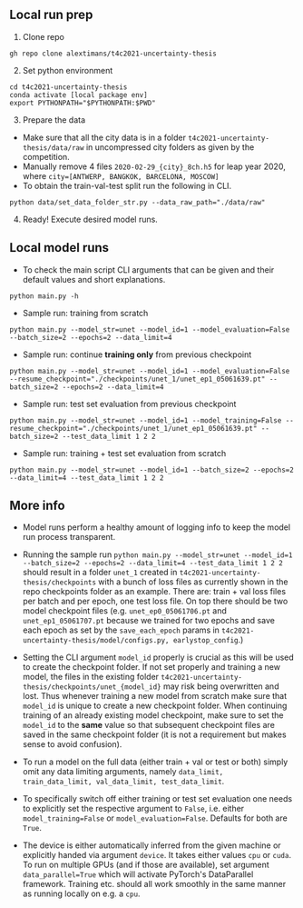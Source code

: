 ## Local run prep

1. Clone repo
```
gh repo clone alextimans/t4c2021-uncertainty-thesis
```

2. Set python environment
```
cd t4c2021-uncertainty-thesis
conda activate [local package env]
export PYTHONPATH="$PYTHONPATH:$PWD"
```

3. Prepare the data
  - Make sure that all the city data is in a folder ```t4c2021-uncertainty-thesis/data/raw``` in uncompressed city folders as given by the competition.
  - Manually remove 4 files ```2020-02-29_{city}_8ch.h5``` for leap year 2020, where ```city=[ANTWERP, BANGKOK, BARCELONA, MOSCOW]```
  - To obtain the train-val-test split run the following in CLI.
  ```
  python data/set_data_folder_str.py --data_raw_path="./data/raw"
  ```

4. Ready! Execute desired model runs.

## Local model runs

- To check the main script CLI arguments that can be given and their default values and short explanations.
```
python main.py -h
```

- Sample run: training from scratch
```
python main.py --model_str=unet --model_id=1 --model_evaluation=False --batch_size=2 --epochs=2 --data_limit=4
```

- Sample run: continue **training only** from previous checkpoint
```
python main.py --model_str=unet --model_id=1 --model_evaluation=False --resume_checkpoint="./checkpoints/unet_1/unet_ep1_05061639.pt" --batch_size=2 --epochs=2 --data_limit=4
```

- Sample run: test set evaluation from previous checkpoint
```
python main.py --model_str=unet --model_id=1 --model_training=False --resume_checkpoint="./checkpoints/unet_1/unet_ep1_05061639.pt" --batch_size=2 --test_data_limit 1 2 2
```

- Sample run: training + test set evaluation from scratch
```
python main.py --model_str=unet --model_id=1 --batch_size=2 --epochs=2 --data_limit=4 --test_data_limit 1 2 2
```

## More info

- Model runs perform a healthy amount of logging info to keep the model run process transparent.

- Running the sample run ```python main.py --model_str=unet --model_id=1 --batch_size=2 --epochs=2 --data_limit=4 --test_data_limit 1 2 2``` should result in a folder ```unet_1``` created in ```t4c2021-uncertainty-thesis/checkpoints``` with a bunch of loss files as currently shown in the repo checkpoints folder as an example. There are: train + val loss files per batch and per epoch, one test loss file. On top there should be two model checkpoint files (e.g. ```unet_ep0_05061706.pt``` and ```unet_ep1_05061707.pt``` because we trained for two epochs and save each epoch as set by the ```save_each_epoch``` params in ```t4c2021-uncertainty-thesis/model/configs.py, earlystop_config```.)

- Setting the CLI argument ```model_id``` properly is crucial as this will be used to create the checkpoint folder. If not set properly and training a new model, the files in the existing folder ```t4c2021-uncertainty-thesis/checkpoints/unet_{model_id}``` may risk being overwritten and lost. Thus whenever training a new model from scratch make sure that ```model_id``` is unique to create a new checkpoint folder. When continuing training of an already existing model checkpoint, make sure to set the ```model_id``` to the **same** value so that subsequent checkpoint files are saved in the same checkpoint folder (it is not a requirement but makes sense to avoid confusion). 

- To run a model on the full data (either train + val or test or both) simply omit any data limiting arguments, namely ```data_limit, train_data_limit, val_data_limit, test_data_limit```. 

- To specifically switch off either training or test set evaluation one needs to explicitly set the respective argument to ```False```, i.e. either ```model_training=False``` or ```model_evaluation=False```. Defaults for both are ```True```.

- The device is either automatically inferred from the given machine or explicitly handed via argument ```device```. It takes either values ```cpu``` or ```cuda```. To run on multiple GPUs (and if those are available), set argument ```data_parallel=True``` which will activate PyTorch's DataParallel framework. Training etc. should all work smoothly in the same manner as running locally on e.g. a ```cpu```.
